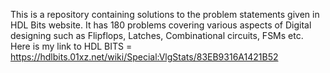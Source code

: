This is a repository containing solutions to the problem statements given in HDL Bits website. It has 180 problems covering various aspects of Digital designing such as Flipflops, Latches, Combinational circuits, FSMs etc.
Here is my link to HDL BITS = https://hdlbits.01xz.net/wiki/Special:VlgStats/83EB9316A1421B52
